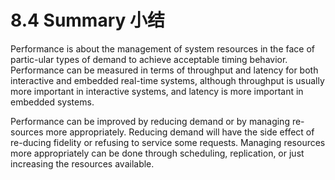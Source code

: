 8.4 Summary 小结
===

Performance is about the management of system resources in the face of partic-ular types of demand to achieve acceptable timing behavior. Performance can be measured in terms of throughput and latency for both interactive and embedded real-time systems, although throughput is usually more important in interactive systems, and latency is more important in embedded systems.

Performance can be improved by reducing demand or by managing re-sources more appropriately. Reducing demand will have the side effect of re-ducing fidelity or refusing to service some requests. Managing resources more appropriately can be done through scheduling, replication, or just increasing the resources available.